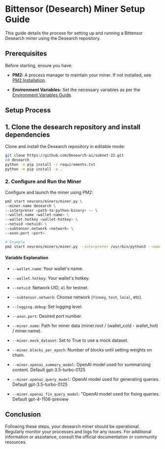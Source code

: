# Bittensor (Desearch) Miner Setup Guide

This guide details the process for setting up and running a Bittensor Desearch miner using the Desearch repository.

## Prerequisites
Before starting, ensure you have:

- **PM2:** A process manager to maintain your miner. If not installed, see [PM2 Installation](https://pm2.io/docs/runtime/guide/installation/).

- **Environment Variables:** Set the necessary variables as per the [Environment Variables Guide](./env_variables.md).

## Setup Process

## 1. Clone the desearch repository and install dependencies
Clone and install the Desearch repository in editable mode:

```sh
git clone https://github.com/Desearch-ai/subnet-22.git
cd desearch
python -m pip install -r requirements.txt
python -m pip install -e .
```

### 2. Configure and Run the Miner
Configure and launch the miner using PM2:

```sh
pm2 start neurons/miners/miner.py \
--miner.name desearch \
--interpreter <path-to-python-binary> -- \
--wallet.name <wallet-name> \
--wallet.hotkey <wallet-hotkey> \
--netuid <netuid> \
--subtensor.network <network> \
--axon.port <port>

# Example
pm2 start neurons/miners/miner.py --interpreter /usr/bin/python3 --name miner_1 -- --wallet.name miner --wallet.hotkey default --subtensor.network testnet --netuid 41 --axon.port 14001
```

#### Variable Explanation
- `--wallet.name`: Your wallet's name.
- `--wallet.hotkey`: Your wallet's hotkey.
- `--netuid`: Network UID, `41` for testnet.
- `--subtensor.network`: Choose network (`finney`, `test`, `local`, etc).
- `--logging.debug`: Set logging level.
- `--axon.port`: Desired port number.

- `--miner.name`: Path for miner data (miner.root / (wallet_cold - wallet_hot) / miner.name).
- `--miner.mock_dataset`: Set to True to use a mock dataset.
- `--miner.blocks_per_epoch`: Number of blocks until setting weights on chain.
- `--miner.openai_summary_model`: OpenAI model used for summarizing content. Default gpt-3.5-turbo-0125
- `--miner.openai_query_model`: OpenAI model used for generating queries. Default gpt-3.5-turbo-0125
- `--miner.openai_fix_query_model`: "OpenAI model used for fixing queries. Default gpt-4-1106-preview


## Conclusion
Following these steps, your desearch miner should be operational. Regularly monitor your processes and logs for any issues. For additional information or assistance, consult the official documentation or community resources.